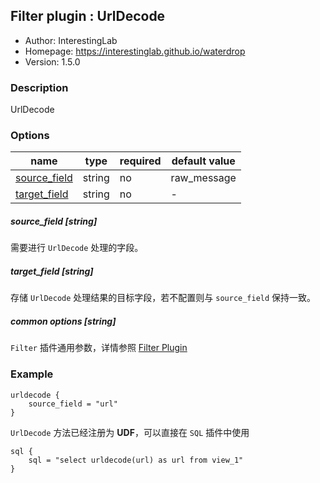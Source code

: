 ## Filter plugin : UrlDecode

* Author: InterestingLab
* Homepage: https://interestinglab.github.io/waterdrop
* Version: 1.5.0

### Description

UrlDecode

### Options

| name | type | required | default value |
| --- | --- | --- | --- |
| [source_field](#source_field-string) | string | no | raw_message |
| [target_field](#target_field-string)| string | no | - |


##### source_field [string]

需要进行 `UrlDecode` 处理的字段。


##### target_field [string]

存储 `UrlDecode` 处理结果的目标字段，若不配置则与 `source_field` 保持一致。

##### common options [string]

`Filter` 插件通用参数，详情参照 [Filter Plugin](/zh-cn/v1/configuration/filter-plugin)


### Example

```
urldecode {
    source_field = "url"
}
```

`UrlDecode` 方法已经注册为 **UDF**，可以直接在 `SQL` 插件中使用

```
sql {
    sql = "select urldecode(url) as url from view_1"
}
```